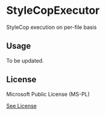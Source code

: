 StyleCopExecutor
================

StyleCop execution on per-file basis

Usage
-----

To be updated.

License
-------

Microsoft Public License (MS-PL)

[See License](https://github.com/mpdeimos/StyleCopExecutor/blob/master/LICENSE.md)